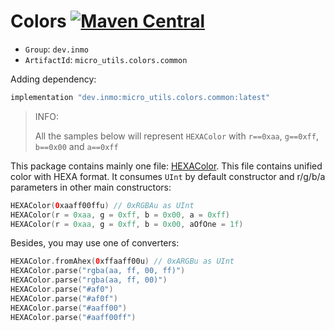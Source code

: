 # Colors [![Maven Central](https://maven-badges.herokuapp.com/maven-central/dev.inmo/micro_utils.colors.common/badge.svg)](https://maven-badges.herokuapp.com/maven-central/dev.inmo/micro_utils.colors.common)

* `Group`: `dev.inmo`
* `ArtifactId`: `micro_utils.colors.common`

Adding dependency:

```groovy
implementation "dev.inmo:micro_utils.colors.common:latest"
```

> INFO:
>
> All the samples below will represent `HEXAColor` with `r==0xaa`, `g==0xff`, `b==0x00` and `a==0xff`

This package contains mainly one file: [HEXAColor](https://microutils.inmo.dev/micro_utils.dokka/dev.inmo.micro_utils.colors.common/-h-e-x-a-color/index.html). This file
contains unified color with HEXA format. It consumes `UInt` by default constructor and r/g/b/a parameters in other main constructors:

```kotlin
HEXAColor(0xaaff00ffu) // 0xRGBAu as UInt
HEXAColor(r = 0xaa, g = 0xff, b = 0x00, a = 0xff)
HEXAColor(r = 0xaa, g = 0xff, b = 0x00, aOfOne = 1f)
```

Besides, you may use one of converters:

```kotlin
HEXAColor.fromAhex(0xffaaff00u) // 0xARGBu as UInt
HEXAColor.parse("rgba(aa, ff, 00, ff)")
HEXAColor.parse("rgba(aa, ff, 00)")
HEXAColor.parse("#af0")
HEXAColor.parse("#af0f")
HEXAColor.parse("#aaff00")
HEXAColor.parse("#aaff00ff")
```


